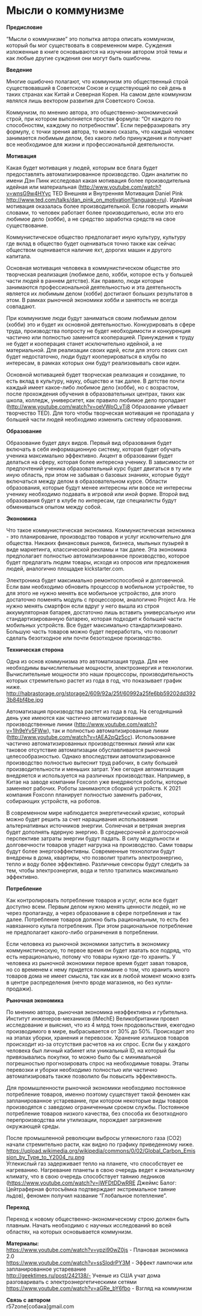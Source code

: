 Мысли о коммунизме
=====================

<b>Предисловие</b>

“Мысли о коммунизме” это попытка автора описать коммунизм, который бы мог существовать в современном мире. Суждения изложенные в книге основываются на изучении автором этой темы и как любые другие суждения они могут быть ошибочны.


<b>Введение</b>

Многие ошибочно полагают, что коммунизм это общественный строй существовавший в Советском Союзе и существующий по сей день в таких странах как Китай и Северная Корея. На самом деле коммунизм являлся лишь вектором развития для Советского Союза. 

Коммунизм, по мнению автора, это общественно-экономический строй, при котором выполняется простая формула: “От каждого по способностям, каждому по потребностям”. Если перефразировать эту формулу, с точки зрения автора, то можно сказать, что каждый человек занимается любимым делом, без какого либо принуждения и получает все необходимое для жизни и профессиональной деятельности. 


<b>Мотивация</b>

Какая будет мотивация у людей, которым все блага будет предоставлять автоматизированное производство. Один аналитик по имени Дэн Пинк исследовал какая мотивация более производительна идейная или материальная (http://www.youtube.com/watch?v=wnsG9w4HYyc TED Внешняя и Внутренняя Мотивация Daniel Pink http://www.ted.com/talks/dan_pink_on_motivation?language=ru). Идейная мотивация оказалась более производительной. Если говорить иными словами, то человек работает более производительно, если это его любимое дело (хобби), а не средство заработка средств на свое существование. 

Коммунистическое общество предполагает иную культуру, культуру где вклад в общество будет оцениваться точно также как сейчас обществом оценивается наличие яхт, дорогих машин и другого капитала. 

Основная мотивация человека в коммунистическом обществе это творческая реализация (любимое дело, хобби, которое есть у большей части людей в раннем детстве). Как правило, люди которые занимаются профессиональной деятельностью и эта деятельность является их любимым делом (хобби) достигают больших результатов в этом. В рамках рыночной экономики хобби и занятость не всегда совпадают. 

При коммунизме люди будут заниматься своим любимым делом (хобби) это и будет их основной деятельностью. Конкурировать в сфере труда, производства попросту не будет необходимости и конкуренция частично или полностью заменится кооперацией. Принуждения к труду не будет и кооперация станет исключительно идейной, а не материальной. Для реализации своих идей, если для этого своих сил будет недостаточно, люди будут кооперироваться в клубы по интересам, в рамках которых они будут реализовывать свои идеи.

Основной мотивацией будет творческая реализация и созидание, то есть вклад в культуру, науку, общество и так далее. В детстве почти каждый имеет какое-либо любимое дело (хобби), но с возрастом, после прохождения обучения в образовательных центрах, таких как школа, колледж, университет, как правило любимое дело пропадает (http://www.youtube.com/watch?v=oeVWpO_yTj8 Образование убивает творчество TED). Для того чтобы творческая мотивация не пропадала у большей части людей необходимо изменить систему образования. 


<b>Образование</b>

Образование будет двух видов. Первый вид образования будет включать в себя информационную систему, которая будет обучать ученика максимально эффективно. Акцент в образовании будет делаться на сферу, которая более интересна ученику. В зависимости от предпочтений ученика образовательный курс будет двигаться в ту или иную область, при этом не забывая о базовых знаниях, которые будут включаться между делом в образовательном курсе. Области образования, которые будут менее интересны или вовсе не интересны ученику необходимо подавать в игровой или иной форме. Второй вид образования будет в клубе по интересам, где специалисты будут обмениваться опытом между собой.


<b>Экономика</b>

Что такое коммунистическая экономика. Коммунистическая экономика - это планирование, производство товаров и услуг исключительно для общества. Никаких финансовых рынков, бизнеса, мыльных пузырей в виде маркетинга, классической рекламы и так далее. Эта экономика предполагает полностью автоматизированное производство, которое будет предлагать людям товары, исходя из опросов или предложения людей, аналогично площадке kickstarter.com. 

Электроника будет максимально ремонтоспособной и долговечной. Если вам необходимо обновить процессор в мобильном устройстве, то для этого не нужно менять все мобильное устройство, для этого достаточно поменять модуль с процессором, аналогично Project Ara. Не нужно менять смартфон если вдруг у него вышла из строя аккумуляторная батарея, достаточно лишь вставить универсальную или стандартизированную батарею, которая подходит к большей части мобильных устройств. 
Все будет максимально стандартизировано. Большую часть товаров можно будет переработать, что позволит сделать безотходное или почти безотходное производство.


<b>Техническая сторона</b>

Одна из основ коммунизма это автоматизация труда. Для нее необходимы вычислительные мощности, электроэнергия и технологии. Вычислительные мощности это наши процессоры, производительность которых стремительно растет из года в год, что показывает график ниже.
<br>http://habrastorage.org/storage2/609/92a/25f/60992a25fe6bb59202dd3923b84bf4be.jpg

Автоматизация производства растет из года в год. На сегодняшний день уже имеются как частично автоматизированные производственные линии (http://www.youtube.com/watch?v=1lh9eYv5FWw), так и полностью автоматизированные линии (http://www.youtube.com/watch?v=tAEA2pQz5cc). Использование частично автоматизированных производственных линий или как таковое отсутствие автоматизации обуславливается рыночной целесообразностью. Однако впоследствии автоматизированное производство полностью вытеснит труд рабочих, в силу большей  производительности и меньших затрат. Уже сегодня автоматизация внедряется и используется на различных производствах. Например, в Китае на заводе компании Foxconn уже внедряются роботы, которые заменяют рабочих. Роботы занимаются сборкой устройств. К 2021 компания Foxconn планирует полностью заменить рабочих, собирающих устройств, на роботов. 

В современном мире наблюдается энергетический кризис, который можно будет решить за счет наращивания использования альтернативных источников энергии. Солнечная и ветряная энергия будет дополнять ядерную энергию. В среднесрочной и долгосрочной перспективе затраты энергии будут падать. В силу модульности и долговечности товаров упадет нагрузка на производство. Сами товары будут более энергоэффективны. Современные технологии будут внедрены в дома, квартиры, что позволит тратить электроэнергию, тепло и воду более эффективно. Различные сенсоры будут следить за тем, чтобы электроэнергия, вода и тепло тратились максимально эффективно.


<b>Потребление</b>

Как контролировать потребление товаров и услуг, если все будет доступно всем. Первым делом нужно менять ценности людей, но не через пропаганду, а через образование в сфере потребления и так далее. Потребление товаров должно быть рациональным, то есть без навязанного культа потребления. При этом рациональное потребление не предполагает какого-либо ограничения в потреблении.

Если человека из рыночной экономики запустить в экономику коммунистическую, то первое время он будет хватать все подряд, что есть нерационально, потому что товары нужно где-то хранить. У человека из рыночной экономики первое время будет завал товаров, но со временем к нему придется понимание о том, что хранить много товаров дома не имеет смысла, так как их в любой момент можно взять в центре распределения (нечто вроде магазинов, но без купли-продажи). 


<b>Рыночная экономика</b>

По мнению автора, рыночная экономика неэффективна и губительна. Институт инженеров-механиков (IMechE) Великобритании провел исследование и выяснил, что из 4 млрд тонн продовольствия, ежегодно производимого в мире, выбрасывается от 30% до 50%. Происходит это на этапах уборки, хранения и перевозок. Хранение излишков товаров происходит из-за отсутствия расчетов на их спрос. Если бы у каждого человека был личный кабинет или уникальный ID, на который бы привязывались покупки, то можно было бы с минимальной погрешностью прогнозировать спрос на необходимые товары. Этапы перевозки и уборки необходимо полностью или частично автоматизировать также позволило бы повысить эффективность. 

Для промышленности рыночной экономики необходимо постоянное потребление товаров, именно поэтому существует такой феномен как запланированное устаревание, при котором некоторые виды товаров производятся с заведомо ограниченным сроком службы. Постоянное потребление товаров низкого качества, без способа их безотходного перепроизводства или утилизации, порождает загрязнение окружающей среды. 

После промышленной революции выбросы углекислого газа (CO2) начали стремительно расти, как видно по графику приведенному ниже.
<br>https://upload.wikimedia.org/wikipedia/commons/0/02/Global_Carbon_Emission_by_Type_to_Y2004_ru.png<br>
Углекислый газ задерживает тепло на планете, что способствует ее нагреванию. Нагревание планеты в свою очередь ведет к аномальному климату, что в свою очередь способствует таянию ледников (https://www.youtube.com/watch?v=jWFDtDDwRRE Джеймс Балог: Цейтраферная фотосъёмка подтверждает экстремальное таяние льдов), феномен получил название “Глобальное потепление”. 


<b>Переход</b>

Переход к новому общественно-экономическому строю должен быть плавным. Начать необходимо с научных исследований во всей областях, на которых основывается коммунизм. 


<b>Материалы:</b><br>
https://www.youtube.com/watch?v=ypzi90wZ0js - Плановая экономика 2.0<br>
https://www.youtube.com/watch?v=ssSlodrPY3M -  Эффект лампочки или запланированное устаревание<br>
http://geektimes.ru/post/242138/- Ученые из США учат дома разговаривать с электроэнергетическими сетями<br>
https://www.youtube.com/watch?v=aGRe_bY6fbo - Взгляд на коммунизм


<b>Связь с автором</b><br>
r57zone[собака]gmail.com